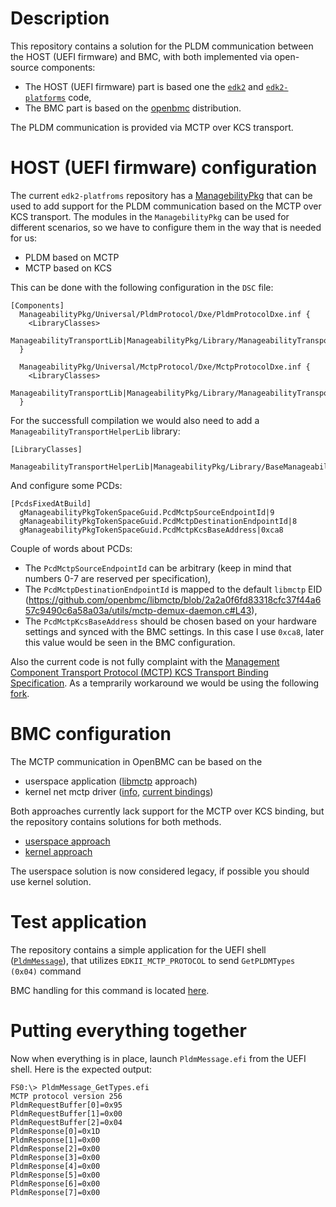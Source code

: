 # Description

This repository contains a solution for the PLDM communication between the HOST (UEFI firmware) and BMC, with both implemented via open-source components:
- The HOST (UEFI firmware) part is based one the [`edk2`](https://github.com/tianocore/edk2) and [`edk2-platforms`](https://github.com/tianocore/edk2-platforms) code,
- The BMC part is based on the [openbmc](https://github.com/openbmc/openbmc) distribution.

The PLDM communication is provided via MCTP over KCS transport.

# HOST (UEFI firmware) configuration

The current `edk2-platfroms` repository has a [ManagebilityPkg](https://github.com/tianocore/edk2-platforms/tree/master/Features/ManageabilityPkg) that can be used to add support for the PLDM communication based on the MCTP over KCS transport.
The modules in the `ManagebilityPkg` can be used for different scenarios, so we have to configure them in the way that is needed for us:
- PLDM based on MCTP
- MCTP based on KCS

This can be done with the following configuration in the `DSC` file:
```
[Components]
  ManageabilityPkg/Universal/PldmProtocol/Dxe/PldmProtocolDxe.inf {
    <LibraryClasses>
      ManageabilityTransportLib|ManageabilityPkg/Library/ManageabilityTransportMctpLib/Dxe/DxeManageabilityTransportMctp.inf
  }

  ManageabilityPkg/Universal/MctpProtocol/Dxe/MctpProtocolDxe.inf {
    <LibraryClasses>
      ManageabilityTransportLib|ManageabilityPkg/Library/ManageabilityTransportKcsLib/Dxe/DxeManageabilityTransportKcs.inf
  }
```
For the successfull compilation we would also need to add a `ManageabilityTransportHelperLib` library:
```
[LibraryClasses]
  ManageabilityTransportHelperLib|ManageabilityPkg/Library/BaseManageabilityTransportHelperLib/BaseManageabilityTransportHelper.inf
```
And configure some PCDs:
```
[PcdsFixedAtBuild]
  gManageabilityPkgTokenSpaceGuid.PcdMctpSourceEndpointId|9
  gManageabilityPkgTokenSpaceGuid.PcdMctpDestinationEndpointId|8
  gManageabilityPkgTokenSpaceGuid.PcdMctpKcsBaseAddress|0xca8
```
Couple of words about PCDs:
- The `PcdMctpSourceEndpointId` can be arbitrary (keep in mind that numbers 0-7 are reserved per specification),
- The `PcdMctpDestinationEndpointId` is mapped to the default `libmctp` EID (https://github.com/openbmc/libmctp/blob/2a2a0f6fd83318cfc37f44a657c9490c6a58a03a/utils/mctp-demux-daemon.c#L43),
- The `PcdMctpKcsBaseAddress` should be chosen based on your hardware settings and synced with the BMC settings. In this case I use `0xca8`, later this value would be seen in the BMC configuration.


Also the current code is not fully complaint with the [Management Component Transport Protocol (MCTP) KCS Transport Binding Specification](https://www.dmtf.org/sites/default/files/standards/documents/DSP0254_1.0.0.pdf).
As a temprarily workaround we would be using the following [fork](https://github.com/Kostr/edk2-platforms).

# BMC configuration

The MCTP communication in OpenBMC can be based on the
- userspace application ([libmctp](https://github.com/openbmc/libmctp) approach)
- kernel net mctp driver ([info](https://codeconstruct.com.au/docs/mctp-on-linux-introduction/), [current bindings](https://github.com/openbmc/linux/tree/dev-6.1/drivers/net/mctp))

Both approaches currently lack support for the MCTP over KCS binding, but the repository contains solutions for both methods.
- [userspace approach](mctp-userspace)
- [kernel approach](mctp-kernel)

The userspace solution is now considered legacy, if possible you should use kernel solution.

# Test application

The repository contains a simple application for the UEFI shell ([`PldmMessage`](PldmMessage)), that utilizes `EDKII_MCTP_PROTOCOL` to send `GetPLDMTypes (0x04)` command

BMC handling for this command is located [here](https://github.com/openbmc/pldm/blob/19fdb45ba28835686b70f27c9819ff34145a1794/libpldmresponder/base.cpp#L74).

# Putting everything together

Now when everything is in place, launch `PldmMessage.efi` from the UEFI shell. Here is the expected output:
```
FS0:\> PldmMessage_GetTypes.efi
MCTP protocol version 256
PldmRequestBuffer[0]=0x95
PldmRequestBuffer[1]=0x00
PldmRequestBuffer[2]=0x04
PldmResponse[0]=0x1D
PldmResponse[1]=0x00
PldmResponse[2]=0x00
PldmResponse[3]=0x00
PldmResponse[4]=0x00
PldmResponse[5]=0x00
PldmResponse[6]=0x00
PldmResponse[7]=0x00
```
